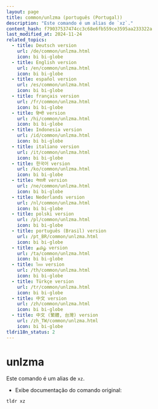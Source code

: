 ```yaml
---
layout: page
title: common/unlzma (português (Portugal))
description: "Este comando é um alias de `xz`."
content_hash: f79037537474cc3c68e6fb559ce3595aa233322a
last_modified_at: 2024-11-24
related_topics:
  - title: Deutsch version
    url: /de/common/unlzma.html
    icon: bi bi-globe
  - title: English version
    url: /en/common/unlzma.html
    icon: bi bi-globe
  - title: español version
    url: /es/common/unlzma.html
    icon: bi bi-globe
  - title: français version
    url: /fr/common/unlzma.html
    icon: bi bi-globe
  - title: हिन्दी version
    url: /hi/common/unlzma.html
    icon: bi bi-globe
  - title: Indonesia version
    url: /id/common/unlzma.html
    icon: bi bi-globe
  - title: italiano version
    url: /it/common/unlzma.html
    icon: bi bi-globe
  - title: 한국어 version
    url: /ko/common/unlzma.html
    icon: bi bi-globe
  - title: नेपाली version
    url: /ne/common/unlzma.html
    icon: bi bi-globe
  - title: Nederlands version
    url: /nl/common/unlzma.html
    icon: bi bi-globe
  - title: polski version
    url: /pl/common/unlzma.html
    icon: bi bi-globe
  - title: português (Brasil) version
    url: /pt_BR/common/unlzma.html
    icon: bi bi-globe
  - title: தமிழ் version
    url: /ta/common/unlzma.html
    icon: bi bi-globe
  - title: ไทย version
    url: /th/common/unlzma.html
    icon: bi bi-globe
  - title: Türkçe version
    url: /tr/common/unlzma.html
    icon: bi bi-globe
  - title: 中文 version
    url: /zh/common/unlzma.html
    icon: bi bi-globe
  - title: 中文 (繁體, 台灣) version
    url: /zh_TW/common/unlzma.html
    icon: bi bi-globe
tldri18n_status: 2
---
```

# unlzma

Este comando é um alias de `xz`.

- Exibe documentação do comando original:

`tldr xz`
